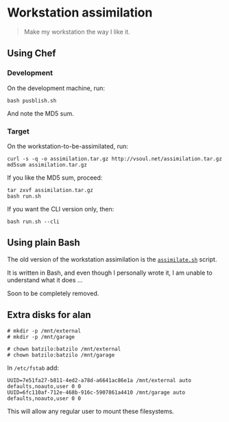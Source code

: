 # Workstation assimilation

> Make my workstation the way I like it.

## Using Chef

### Development

On the development machine, run:
```
bash pusblish.sh
```

And note the MD5 sum.

### Target

On the workstation-to-be-assimilated, run:
```
curl -s -q -o assimilation.tar.gz http://vsoul.net/assimilation.tar.gz
md5sum assimilation.tar.gz
```

If you like the MD5 sum, proceed:
```
tar zxvf assimilation.tar.gz
bash run.sh
```

If you want the CLI version only, then:
```
bash run.sh --cli
```

## Using plain Bash

The old version of the workstation assimilation is the
[`assimilate.sh`](assimilate.sh) script.

It is written in Bash, and even though I personally wrote it,
I am unable to understand what it does ...

Soon to be completely removed.

## Extra disks for alan

```
# mkdir -p /mnt/external
# mkdir -p /mnt/garage

# chown batzilo:batzilo /mnt/external
# chown batzilo:batzilo /mnt/garage
```

In `/etc/fstab` add:
```
UUID=7e51fa27-b811-4ed2-a78d-a6641ac86e1a /mnt/external auto defaults,noauto,user 0 0
UUID=6fc110af-712e-468b-916c-5907861a4410 /mnt/garage auto defaults,noauto,user 0 0
```

This will allow any regular user to mount these filesystems.
